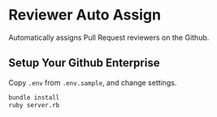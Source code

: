 Reviewer Auto Assign
====

Automatically assigns Pull Request reviewers on the Github.


## Setup Your Github Enterprise

Copy `.env` from `.env.sample`, and change settings.

```bash
bundle install
ruby server.rb
```
